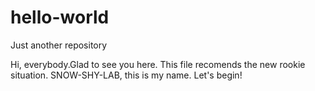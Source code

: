 # hello-world
Just another repository

Hi, everybody.Glad to see you here. This file recomends the new rookie situation.
SNOW-SHY-LAB, this is my name.
Let's begin!
